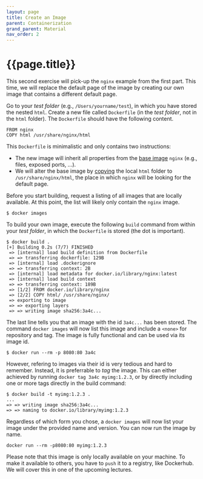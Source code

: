 ```yaml
---
layout: page
title: Create an Image
parent: Containerization
grand_parent: Material
nav_order: 2
---
```


# {{page.title}}


This second exercise will pick-up the `nginx` example from the first part.
This time, we will replace the default page of the image by creating our own image that contains a different default page.

Go to your *test folder* (e.g., `/Users/yourname/test`), in which you have stored the nested `html`.
Create a new file called `Dockerfile` (in the *test folder*, not in the `html` folder).
The `Dockerfile` should have the following content.

    FROM nginx
    COPY html /usr/share/nginx/html

This `Dockerfile` is minimalistic and only contains two instructions:

- The new image will inherit all properties from the [base image](https://docs.docker.com/engine/reference/builder/#from) `nginx` (e.g., files, exposed ports, ...).
- We will alter the base image by [copying](https://docs.docker.com/engine/reference/builder/#copy) the local `html` folder to `/usr/share/nginx/html`, the place in which `nginx` will be looking for the default page.

Before you start building, request a listing of all images that are locally available.
At this point, the list will likely only contain the `nginx` image.

    $ docker images

To build your own image, execute the following `build` command from within your *test folder*, in which the `Dockerfile` is stored (the dot is important).

    $ docker build .
    [+] Building 0.2s (7/7) FINISHED
     => [internal] load build definition from Dockerfile
     => => transferring dockerfile: 129B
     => [internal] load .dockerignore
     => => transferring context: 2B
     => [internal] load metadata for docker.io/library/nginx:latest
     => [internal] load build context
     => => transferring context: 189B
     => [1/2] FROM docker.io/library/nginx
     => [2/2] COPY html/ /usr/share/nginx/
     => exporting to image
     => => exporting layers
     => => writing image sha256:3a4c...

The last line tells you that an image with the id `3a4c...` has been stored.
The command `docker images` will now list this image and include a `<none>` for repository and tag.
The image is fully functional and can be used via its image id.

    $ docker run --rm -p 8080:80 3a4c

However, refering to images via their id is very tedious and hard to remember.
Instead, it is preferrable to *tag* the image.
This can either achieved by running `docker tag 3a4c myimg:1.2.3`, or by directly including one or more tags directly in the build command:

    $ docker build -t myimg:1.2.3 .
    ...
    => => writing image sha256:3a4c...
    => => naming to docker.io/library/myimg:1.2.3

Regardless of which form you chose, a `docker images` will now list your image under the provided name and version.
You can now run the image by name.

    docker run --rm -p8080:80 myimg:1.2.3

Please note that this image is only locally available on your machine.
To make it available to others, you have to `push` it to a registry, like Dockerhub.
We will cover this in one of the upcoming lectures.

